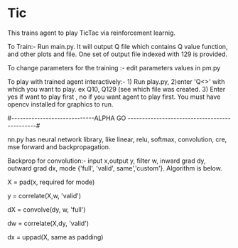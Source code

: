 # Tic
This trains agent  to play TicTac via reinforcement learnig. 

To Train:-  Run main.py.  It will output Q<index> file which contains Q value function, and other plots and file. One set of output file indexed with 129 is provided.

To change parameters for the training :- edit parameters values in pm.py

To play with trained agent interactively:- 1) Run play.py, 2)enter 'Q<>' with which you want to play. ex Q10, Q129 (see
     which file was created.   3) Enter yes if want to play first , no if you want agent to play first.
     You must have opencv installed for graphics to run.



#-----------------------------ALPHA GO ----------------------------------------------#

nn.py has neural network library, like linear, relu, softmax, convolution, cre, mse forward and backpropagation.

Backprop for convolution:-  input x,output y, filter w, inward grad dy, outward grad dx, mode {'full', 'valid', same','custom'}. Algorithm is below.

X = pad(x, required for mode)

y = correlate(X,w, 'valid')

dX = convolve(dy, w, 'full')

dw = correlate(X,dy, 'valid')

dx = uppad(X, same as padding)
